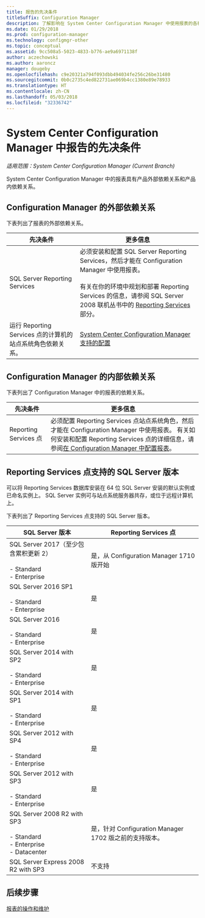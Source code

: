 ```yaml
---
title: 报告的先决条件
titleSuffix: Configuration Manager
description: 了解影响在 System Center Configuration Manager 中使用报表的各种依赖关系。
ms.date: 01/29/2018
ms.prod: configuration-manager
ms.technology: configmgr-other
ms.topic: conceptual
ms.assetid: 9cc508a5-5023-4833-b776-ae9a6971138f
author: aczechowski
ms.author: aaroncz
manager: dougeby
ms.openlocfilehash: c9e20321a794f093dbb494034fe256c26be31480
ms.sourcegitcommit: 0b0c2735c4ed822731ae069b4cc1380e89e78933
ms.translationtype: HT
ms.contentlocale: zh-CN
ms.lasthandoff: 05/03/2018
ms.locfileid: "32336742"
---
```

# <a name="prerequisites-for-reporting-in-system-center-configuration-manager"></a>System Center Configuration Manager 中报告的先决条件

*适用范围：System Center Configuration Manager (Current Branch)*

System Center Configuration Manager 中的报表具有产品外部依赖关系和产品内依赖关系。  

## <a name="dependencies-external-to-configuration-manager"></a>Configuration Manager 的外部依赖关系  
 下表列出了报表的外部依赖关系。  

|先决条件|更多信息|  
|------------------|----------------------|  
|SQL Server Reporting Services|必须安装和配置 SQL Server Reporting Services，然后才能在 Configuration Manager 中使用报表。<br /><br /> 有关在你的环境中规划和部署 Reporting Services 的信息，请参阅 SQL Server 2008 联机丛书中的 [Reporting Services](http://go.microsoft.com/fwlink/p/?LinkId=212032) 部分。|  
|运行 Reporting Services 点的计算机的站点系统角色依赖关系。|[System Center Configuration Manager 支持的配置](../../../core/plan-design/configs/supported-configurations.md)|  

## <a name="dependencies-internal-to-configuration-manager"></a>Configuration Manager 的内部依赖关系  
 下表列出了 Configuration Manager 中的报表的依赖关系。  

|先决条件|更多信息|  
|------------------|----------------------|  
|Reporting Services 点|必须配置 Reporting Services 点站点系统角色，然后才能在 Configuration Manager 中使用报表。 有关如何安装和配置 Reporting Services 点的详细信息，请参阅[在 Configuration Manager 中配置报表](../../../core/servers/manage/configuring-reporting.md)。|  

## <a name="supported-sql-server-versions-for-the-reporting-services-point"></a>Reporting Services 点支持的 SQL Server 版本  
 可以将 Reporting Services 数据库安装在 64 位 SQL Server 安装的默认实例或已命名实例上。 SQL Server 实例可与站点系统服务器共存，或位于远程计算机上。  

 下表列出了 Reporting Services 点支持的 SQL Server 版本。  

|SQL Server 版本|Reporting Services 点|  
|------------------------|------------------------------|
|SQL Server 2017（至少包含累积更新 2）<br /><br /> -   Standard<br />-   Enterprise|是，从 Configuration Manager 1710 版开始|  
|SQL Server 2016 SP1<br /><br /> -   Standard<br />-   Enterprise|是| 
|SQL Server 2016<br /><br /> -   Standard<br />-   Enterprise|是|
|SQL Server 2014 with SP2<br /><br /> -   Standard<br />-   Enterprise|是|
|SQL Server 2014 with SP1<br /><br /> -   Standard<br />-   Enterprise|是|
|SQL Server 2012 with SP4 <br /><br /> -   Standard<br />-   Enterprise|是|  
|SQL Server 2012 with SP3 <br /><br /> -   Standard<br />-   Enterprise|是|  
|SQL Server 2008 R2 with SP3<br /><br /> -   Standard<br />-   Enterprise<br />-   Datacenter|是，针对 Configuration Manager 1702 版之前的支持版本。|  
|SQL Server Express 2008 R2 with SP3|不支持| 




## <a name="next-steps"></a>后续步骤
[报表的操作和维护](operations-and-maintenance-for-reporting.md)
